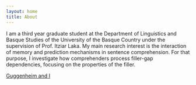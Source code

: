 ```yaml
---
layout: home
title: About
---
```



I am a third year graduate student at the Department of Linguistics and Basque Studies of the University of the Basque Country under the supervision of Prof. Itziar Laka. My main research interest is the interaction of memory and prediction mechanisms in sentence comprehension. For that purpose, I investigate how comprehenders process filler-gap dependencies, focusing on the properties of the filler.

[Guggenheim and I](http://www.ehu.eus/HEB/wp-content/uploads/2015/11/Foto-grande.jpg)
